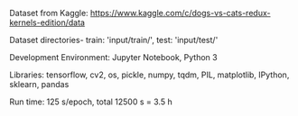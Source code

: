 Dataset from Kaggle: https://www.kaggle.com/c/dogs-vs-cats-redux-kernels-edition/data

Dataset directories- train: 'input/train/', test: 'input/test/'

Development Environment: Jupyter Notebook, Python 3

Libraries: tensorflow, cv2, os, pickle, numpy, tqdm, PIL, matplotlib, IPython, sklearn, pandas

Run time: 125 s/epoch, total 12500 s = 3.5 h
